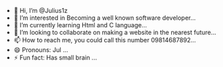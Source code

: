 - 👋 Hi, I’m @Julius1z
- 👀 I’m interested in Becoming a well known software developer...
- 🌱 I’m currently learning Html and C language...
- 💞️ I’m looking to collaborate on making a website in the nearest future...
- 📫 How to reach me, you could call this number 09814687892...
- 😄 Pronouns: Jul    ...
- ⚡ Fun fact: Has small brain ...

<!---
Julius1z/Julius1z is a ✨ special ✨ repository because its `README.md` (this file) appears on your GitHub profile.
You can click the Preview link to take a look at your changes.
--->
